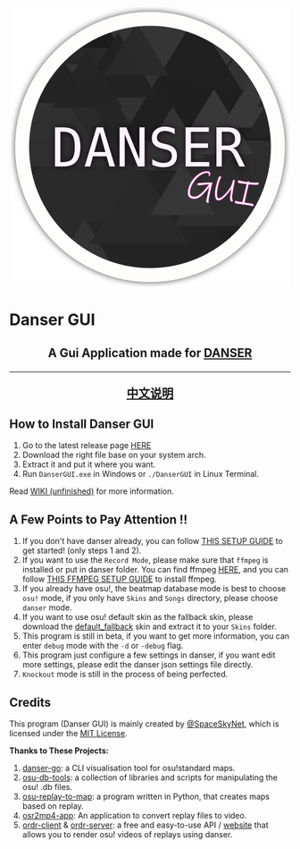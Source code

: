 <p align="center">
  <img width="500px" src="assets/danser-gui.png"/>
</p>

# Danser GUI

<h2 align="center">A Gui Application made for <a href="https://github.com/Wieku/danser-go">DANSER</a>
<hr>

[中文说明](README-zh.md)

## How to Install Danser GUI

1. Go to the latest release page [HERE](https://github.com/spaceskynet/danser-gui/releases/latest)
2. Download the right file base on your system arch.
3. Extract it and put it where you want.
4. Run `DanserGUI.exe` in Windows or `./DanserGUI` in Linux Terminal.

Read [WIKI (unfinished)](https://github.com/spaceskynet/danser-gui/wiki) for more information.

## A Few Points to Pay Attention !!

1. If you don't have danser already, you can follow [THIS SETUP GUIDE](https://github.com/Wieku/danser-go/wiki/Setup-Guide) to get started! (only steps 1 and 2).
2. If you want to use the `Record Mode`, please make sure that `ffmpeg` is installed or put in danser folder. You can find ffmpeg [HERE](https://github.com/BtbN/FFmpeg-Builds/releases/), and you can follow [THIS FFMPEG SETUP GUIDE](https://github.com/Wieku/danser-go/wiki/FFmpeg) to install ffmpeg.
3. If you already have osu!, the beatmap database mode is best to choose `osu!` mode, if you only have `Skins` and `Songs` directory, please choose `danser` mode.
4. If you want to use osu! default skin as the fallback skin, please download the [default_fallback](https://github.com/spaceskynet/git-cloud/blob/master/osu!/Skins/default_fallback.osk) skin and extract it to your `Skins` folder.
5. This program is still in beta, if you want to get more information, you can enter `debug` mode with the `-d` or `-debug` flag.
6. This program just configure a few settings in danser, if you want edit more settings, please edit the danser json settings file directly.
7. `Knockout` mode is still in the process of being perfected.

## Credits

This program (Danser GUI) is mainly created by [@SpaceSkyNet](https://github.com/spaceskynet), which is licensed under the [MIT License](./LICENSE).

**Thanks to These Projects:**

1. [danser-go](https://github.com/Wieku/danser-go): a CLI visualisation tool for osu!standard maps.
2. [osu-db-tools]( https://github.com/jaasonw/osu-db-tools): a collection of libraries and scripts for manipulating the osu! .db files.
3. [osu-replay-to-map](https://github.com/spawn18/osu-replay-to-map): a program written in Python, that creates maps based on replay.
4. [osr2mp4-app](https://github.com/uyitroa/osr2mp4-app): An application to convert replay files to video.
5. [ordr-client](https://github.com/MasterIO02/ordr-client) & [ordr-server](https://github.com/MasterIO02/ordr-server): a free and easy-to-use API / [website](https://ordr.issou.best/) that allows you to render osu! videos of replays using danser.